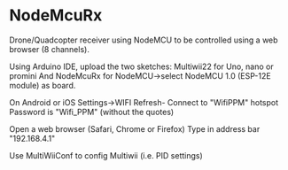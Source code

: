 # NodeMcuRx
Drone/Quadcopter receiver using NodeMCU to be controlled using a web browser (8 channels).

Using Arduino IDE, upload the two sketches:
Multiwii22 for Uno, nano or promini
And NodeMcuRx for NodeMCU->select NodeMCU 1.0 (ESP-12E module) as board.

On Android or iOS Settings->WIFI
Refresh- 
Connect to "WifiPPM" hotspot
Password is "Wifi_PPM" (without the quotes)

Open a web browser (Safari, Chrome or Firefox)
Type in address bar "192.168.4.1"

Use MultiWiiConf to config Multiwii (i.e. PID settings)

